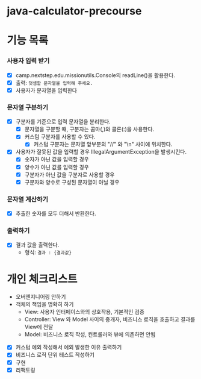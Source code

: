 # java-calculator-precourse

# 기능 목록

### 사용자 입력 받기

- [x] camp.nextstep.edu.missionutils.Console의 readLine()을 활용한다.
- [x] 출력: `덧셈할 문자열을 입력해 주세요.`
- [x] 사용자가 문자열을 입력한다

### 문자열 구분하기

- [x] 구분자를 기준으로 입력 문자열을 분리한다.
    - [x] 문자열을 구분할 때, 구분자는 콤마(,)와 콜론(:)을 사용한다.
    - [x] 커스텀 구분자를 사용할 수 있다.
        - [x] 커스텀 구분자는 문자열 앞부분의 "//" 와 "\n" 사이에 위치한다.
- [x] 사용자가 잘못된 값을 입력할 경우 IllegalArgumentException을 발생시킨다.
    - [x] 숫자가 아닌 값을 입력할 경우
    - [x] 양수가 아닌 값를 입력할 경우
    - [x] 구분자가 아닌 값을 구분자로 사용할 경우
    - [x] 구분자와 양수로 구성된 문자열이 아닐 경우

### 문자열 계산하기

- [x] 추출한 숫자를 모두 더해서 반환한다.

### 출력하기

- [x] 결과 값을 출력한다.
    - 형식: `결과 : {결과값}`

# 개인 체크리스트

- 오버엔지니어링 안하기
- 객체의 책임을 명확히 하기
    - View: 사용자 인터페이스와의 상호작용, 기본적인 검증
    - Controller: View 와 Model 사이의 중개자, 비즈니스 로직을 호출하고 결과를 View에 전달
    - Model: 비즈니스 로직 작성, 컨트롤러와 뷰에 의존하면 안됨
- [x] 커스텀 예외 작성해서 예외 발생한 이유 출력하기
- [x] 비즈니스 로직 단위 테스트 작성하기
- [x] 구현
- [x] 리팩토링